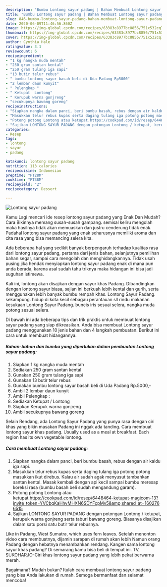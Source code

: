 ```yaml
---
description: "Bumbu Lontong sayur padang | Bahan Membuat Lontong sayur padang Yang Sempurna"
title: "Bumbu Lontong sayur padang | Bahan Membuat Lontong sayur padang Yang Sempurna"
slug: 846-bumbu-lontong-sayur-padang-bahan-membuat-lontong-sayur-padang-yang-sempurna
date: 2020-06-09T11:46:56.860Z
image: https://img-global.cpcdn.com/recipes/63383c8977bc8856/751x532cq70/lontong-sayur-padang-foto-resep-utama.jpg
thumbnail: https://img-global.cpcdn.com/recipes/63383c8977bc8856/751x532cq70/lontong-sayur-padang-foto-resep-utama.jpg
cover: https://img-global.cpcdn.com/recipes/63383c8977bc8856/751x532cq70/lontong-sayur-padang-foto-resep-utama.jpg
author: Cynthia Hale
ratingvalue: 3.1
reviewcount: 6
recipeingredient:
- "1 kg nangka muda mentah"
- "250 gram santan kental"
- "250 gram tulang iga sapi"
- "13 butir telur rebus"
- " bumbu lontong sayur basah beli di Uda Padang Rp5000"
- "2 lembar daun kunyit"
- " Pelengkap "
- " Ketupat  Lontong"
- " Kerupuk warna gonjreng"
- "secukupnya bawang goreng"
recipeinstructions:
- "Siapkan nangka dalam panci, beri bumbu basah, rebus dengan air kaldu iga sapi."
- "Masukkan telur rebus kupas serta daging tulang iga potong potong masukkan ikut direbus. Kalau air sudah agak menyusut tambahkan santan kental. Masak kembali dengan api kecil sampai bumbu meresap koreksi rasa (bumbu basah beli sudah mengandung garam)."
- "Potong potong Lontong atau ketupat.https://cookpad.com/id/resep/6448464-ketupat-magicom-13?invite_token=YVCbqKaHhvMHXN6SDYFcpMv5&amp;shared_at=1602766515"
- "Sajikan LONTONG SAYUR PADANG dengan potongan Lontong / ketupat, kerupuk warna gonjreng serta taburi bawang goreng. Biasanya disajikan dalam satu porsi satu butir telur rebusnya."
categories:
- Resep
tags:
- lontong
- sayur
- padang

katakunci: lontong sayur padang 
nutrition: 113 calories
recipecuisine: Indonesian
preptime: "PT28M"
cooktime: "PT38M"
recipeyield: "2"
recipecategory: Dessert

---
```



![Lontong sayur padang](https://img-global.cpcdn.com/recipes/63383c8977bc8856/751x532cq70/lontong-sayur-padang-foto-resep-utama.jpg)

Kamu Lagi mencari ide resep lontong sayur padang yang Enak Dan Mudah? Cara Bikinnya memang susah-susah gampang. semisal keliru mengolah maka hasilnya tidak akan memuaskan dan justru cenderung tidak enak. Padahal lontong sayur padang yang enak seharusnya memiliki aroma dan cita rasa yang bisa memancing selera kita.

Ada beberapa hal yang sedikit banyak berpengaruh terhadap kualitas rasa dari lontong sayur padang, pertama dari jenis bahan, selanjutnya pemilihan bahan segar, sampai cara mengolah dan menghidangkannya. Tidak usah pusing jika hendak menyiapkan lontong sayur padang enak di mana pun anda berada, karena asal sudah tahu triknya maka hidangan ini bisa jadi suguhan istimewa.

Kali ini, lontong akan disajikan dengan sayur khas Padang. Dibandingkan dengan lontong sayur biasa, sajian ini berkuah lebih kental dan gurih, serta menggunakan lebih banyak bumbu rempah khas. Lontong Sayur Padang. sekampung. hidup di kota kecil sebagau perantauan sll rindu makanan kesukaan Lontong Sayur Padang. buncis iris sesuai selera, nangka muda potong sesuai selera.


Di bawah ini ada beberapa tips dan trik praktis untuk membuat lontong sayur padang yang siap dikreasikan. Anda bisa membuat Lontong sayur padang menggunakan 10 jenis bahan dan 4 langkah pembuatan. Berikut ini cara untuk membuat hidangannya.

<!--inarticleads1-->

##### Bahan-bahan dan bumbu yang diperlukan dalam pembuatan Lontong sayur padang:

1. Siapkan 1 kg nangka muda mentah
1. Sediakan 250 gram santan kental
1. Gunakan 250 gram tulang iga sapi
1. Gunakan 13 butir telur rebus
1. Gunakan  bumbu lontong sayur basah beli di Uda Padang Rp.5000,-
1. Ambil 2 lembar daun kunyit
1. Ambil  Pelengkap :
1. Sediakan  Ketupat / Lontong
1. Siapkan  Kerupuk warna gonjreng
1. Ambil secukupnya bawang goreng


Selain Rendang, ada Lontong Sayur Padang yang punya rasa dengan ciri khas yang bikin masakan Padang ini nggak ada tanding. Cara membuat lontong sayur khas padang. Usually used as a meal at breakfast. Each region has its own vegetable lontong. 

<!--inarticleads2-->

##### Cara membuat Lontong sayur padang:

1. Siapkan nangka dalam panci, beri bumbu basah, rebus dengan air kaldu iga sapi.
1. Masukkan telur rebus kupas serta daging tulang iga potong potong masukkan ikut direbus. Kalau air sudah agak menyusut tambahkan santan kental. Masak kembali dengan api kecil sampai bumbu meresap koreksi rasa (bumbu basah beli sudah mengandung garam).
1. Potong potong Lontong atau ketupat.https://cookpad.com/id/resep/6448464-ketupat-magicom-13?invite_token=YVCbqKaHhvMHXN6SDYFcpMv5&amp;shared_at=1602766515
1. Sajikan LONTONG SAYUR PADANG dengan potongan Lontong / ketupat, kerupuk warna gonjreng serta taburi bawang goreng. Biasanya disajikan dalam satu porsi satu butir telur rebusnya.


Like in Padang, West Sumatra, which uses fern leaves. Setelah menonton video cara membuatnya, dijamin sarapan di rumah akan lebih Namun orang Padang dengan hebatnya menambahkan rendang. Kangen sama lontong sayur khas padang? Di semarang kamu bisa beli di tempat ini. TV, SUKOHARJO-Ciri khas lontong sayur padang yang lebih pekat berwarna merah. 

Bagaimana? Mudah bukan? Itulah cara membuat lontong sayur padang yang bisa Anda lakukan di rumah. Semoga bermanfaat dan selamat mencoba!
